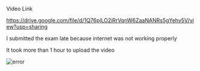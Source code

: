 

Video Link

https://drive.google.com/file/d/1Q76pjLO2iRrVqnW6ZaaNANRs5gYehv5V/view?usp=sharing

I submitted the exam late because internet was not working properly 

It took more than 1 hour to upload the video

![error](https://user-images.githubusercontent.com/26799447/121724167-1f93ff80-cb05-11eb-8094-f02afcd70b59.jpeg)

